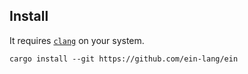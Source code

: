 ## Install

It requires [`clang`](https://clang.llvm.org/) on your system.

```
cargo install --git https://github.com/ein-lang/ein
```
